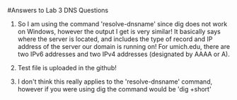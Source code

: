 #Answers to Lab 3 DNS Questions

1) So I am using the command 'resolve-dnsname' since dig does not work on Windows, however the output I get is very similar! It basically says where the server is located, and includes the type of record and IP address of the server our domain is running on! For umich.edu, there are two IPv6 addresses and two IPv4 addresses (designated by AAAA or A).

2) Test file is uploaded in the github!

3) I don't think this really applies to the 'resolve-dnsname' command, however if you were using dig the command would be 'dig +short'